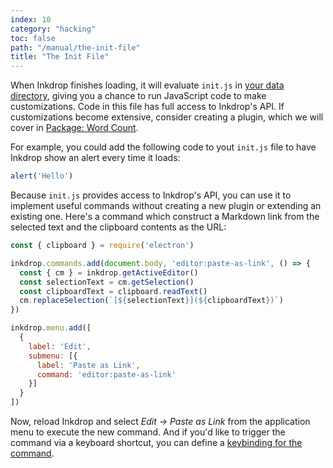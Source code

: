 ```yaml
---
index: 10
category: "hacking"
toc: false
path: "/manual/the-init-file"
title: "The Init File"
---
```


When Inkdrop finishes loading, it will evaluate `init.js` in [your data directory](/manual/basic-usage#user-data-directory), giving you a chance to run JavaScript code to make customizations.
Code in this file has full access to Inkdrop's API. If customizations become extensive, consider creating a plugin, which we will cover in [Package: Word Count](/manual/plugin-word-count).

For example, you could add the following code to yout `init.js` file to have Inkdrop show an alert every time it loads:

```js
alert('Hello')
```

Because `init.js` provides access to Inkdrop's API, you can use it to implement useful commands without creating a new plugin or extending an existing one.
Here's a command which construct a Markdown link from the selected text and the clipboard contents as the URL:

```js
const { clipboard } = require('electron')

inkdrop.commands.add(document.body, 'editor:paste-as-link', () => {
  const { cm } = inkdrop.getActiveEditor()
  const selectionText = cm.getSelection()
  const clipboardText = clipboard.readText()
  cm.replaceSelection(`[${selectionText}](${clipboardText})`)
})

inkdrop.menu.add([
  {
    label: 'Edit',
    submenu: [{
      label: 'Paste as Link',
      command: 'editor:paste-as-link'
    }]
  }
])
```

Now, reload Inkdrop and select *Edit -> Paste as Link* from the application menu to execute the new command.
And if you'd like to trigger the command via a keyboard shortcut, you can define a [keybinding for the command](/manual/customizing-keybindings).

